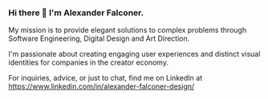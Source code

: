### Hi there 👋 I'm Alexander Falconer.

My mission is to provide elegant solutions to complex problems through Software Engineering, Digital Design and Art Direction.

I'm passionate about creating engaging user experiences and distinct visual identities for companies in the creator economy.

For inquiries, advice, or just to chat, find me on LinkedIn at https://www.linkedin.com/in/alexander-falconer-design/

<!--
**alxfalconer/alxfalconer** is a ✨ _special_ ✨ repository because its `README.md` (this file) appears on your GitHub profile.

Here are some ideas to get you started:

- 🔭 I’m currently working on ...
- 🌱 I’m currently learning ...
- 👯 I’m looking to collaborate on ...
- 🤔 I’m looking for help with ...
- 💬 Ask me about ...
- 📫 How to reach me: ...
- 😄 Pronouns: ...
- ⚡ Fun fact: ...
-->
